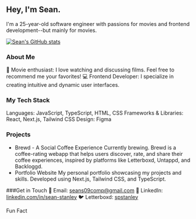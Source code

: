 ## Hey, I'm Sean.
I'm a 25-year-old software engineer with passions for movies and frontend development--but mainly for movies.

[![Sean's GitHub stats](https://github-readme-stats.vercel.app/api?username=seanpstanley)](https://github.com/seanpstanley/github-readme-stats)

### About Me
🎥 Movie enthusiast: I love watching and discussing films. Feel free to recommend me your favorites!
💻 Frontend Developer: I specialize in creating intuitive and dynamic user interfaces.

### My Tech Stack
Languages: JavaScript, TypeScript, HTML, CSS
Frameworks & Libraries: React, Next.js, Tailwind CSS
Design: Figma

### Projects
  - Brewd - A Social Coffee Experience
      Currently brewing. Brewd is a coffee-rating webapp that helps users discover, rate, and share their coffee experiences, inspired by platforms like Letterboxd, Untappd, and Backloggd.
  - Portfolio Website
      My personal portfolio showcasing my projects and skills. Developed using Next.js, Tailwind CSS, and TypeScript.

###Get in Touch
📧 Email: seans09comp@gmail.com
💼 LinkedIn: [linkedin.com/in/sean-stanley](https://www.linkedin.com/in/seanpstanley/)
🐦 Letterboxd: [spstanley](https://letterboxd.com/spstanley/)

Fun Fact


<!--
**seanpstanley/seanpstanley** is a ✨ _special_ ✨ repository because its `README.md` (this file) appears on your GitHub profile.

Here are some ideas to get you started:

- 🔭 I’m currently working on ...
- 🌱 I’m currently learning ...
- 👯 I’m looking to collaborate on ...
- 🤔 I’m looking for help with ...
- 💬 Ask me about ...
- 📫 How to reach me: ...
- 😄 Pronouns: ...
- ⚡ Fun fact: ...
-->
